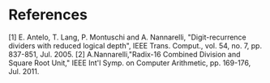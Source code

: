 # References

[1] E. Antelo, T. Lang, P. Montuschi and A. Nannarelli, "Digit-recurrence dividers with reduced logical depth", IEEE Trans. Comput., vol. 54, no. 7, pp. 837-851, Jul. 2005.
[2] A.Nannarelli,"Radix-16 Combined Division and Square Root Unit," IEEE Int'l Symp. on Computer Arithmetic, pp. 169-176, Jul. 2011.
